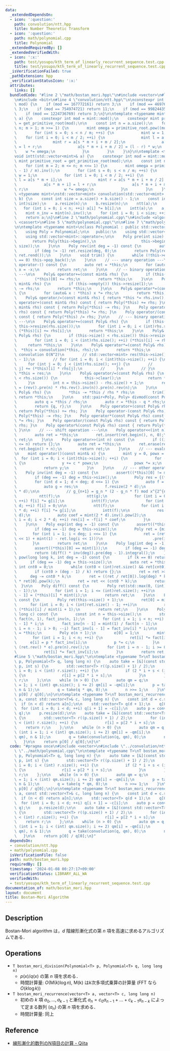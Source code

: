 ```yaml
---
data:
  _extendedDependsOn:
  - icon: ':question:'
    path: convolution/ntt.hpp
    title: Number Theoretic Transform
  - icon: ':question:'
    path: math/polynomial.cpp
    title: Polynomial
  _extendedRequiredBy: []
  _extendedVerifiedWith:
  - icon: ':x:'
    path: test/yosupo/kth_term_of_linearly_recurrent_sequence.test.cpp
    title: test/yosupo/kth_term_of_linearly_recurrent_sequence.test.cpp
  _isVerificationFailed: true
  _pathExtension: hpp
  _verificationStatusIcon: ':x:'
  attributes:
    links: []
  bundledCode: "#line 2 \"math/bostan_mori.hpp\"\n#include <vector>\n#line 2 \"convolution/ntt.hpp\"\
    \n#include <bit>\n#line 4 \"convolution/ntt.hpp\"\n\nconstexpr int get_primitive_root(int\
    \ mod) {\n    if (mod == 167772161) return 3;\n    if (mod == 469762049) return\
    \ 3;\n    if (mod == 754974721) return 11;\n    if (mod == 998244353) return 3;\n\
    \    if (mod == 1224736769) return 3;\n}\n\ntemplate <typename mint>\nvoid ntt(std::vector<mint>&\
    \ a) {\n    constexpr int mod = mint::mod();\n    constexpr mint primitive_root\
    \ = get_primitive_root(mod);\n\n    const int n = a.size();\n    for (int m =\
    \ n; m > 1; m >>= 1) {\n        mint omega = primitive_root.pow((mod - 1) / m);\n\
    \        for (int s = 0; s < n / m; ++s) {\n            mint w = 1;\n        \
    \    for (int i = 0; i < m / 2; ++i) {\n                mint l = a[s * m + i];\n\
    \                mint r = a[s * m + i + m / 2];\n                a[s * m + i]\
    \ = l + r;\n                a[s * m + i + m / 2] = (l - r) * w;\n            \
    \    w *= omega;\n            }\n        }\n    }\n}\n\ntemplate <typename mint>\n\
    void intt(std::vector<mint>& a) {\n    constexpr int mod = mint::mod();\n    constexpr\
    \ mint primitive_root = get_primitive_root(mod);\n\n    const int n = a.size();\n\
    \    for (int m = 2; m <= n; m <<= 1) {\n        mint omega = primitive_root.pow((mod\
    \ - 1) / m).inv();\n        for (int s = 0; s < n / m; ++s) {\n            mint\
    \ w = 1;\n            for (int i = 0; i < m / 2; ++i) {\n                mint\
    \ l = a[s * m + i];\n                mint r = a[s * m + i + m / 2] * w;\n    \
    \            a[s * m + i] = l + r;\n                a[s * m + i + m / 2] = l -\
    \ r;\n                w *= omega;\n            }\n        }\n    }\n}\n\ntemplate\
    \ <typename mint>\nstd::vector<mint> convolution(std::vector<mint> a, std::vector<mint>\
    \ b) {\n    const int size = a.size() + b.size() - 1;\n    const int n = std::bit_ceil((unsigned\
    \ int)size);\n    a.resize(n);\n    b.resize(n);\n    ntt(a);\n    ntt(b);\n \
    \   for (int i = 0; i < n; ++i) a[i] *= b[i];\n    intt(a);\n    a.resize(size);\n\
    \    mint n_inv = mint(n).inv();\n    for (int i = 0; i < size; ++i) a[i] *= n_inv;\n\
    \    return a;\n}\n#line 2 \"math/polynomial.cpp\"\n#include <algorithm>\n#include\
    \ <cassert>\n#line 5 \"math/polynomial.cpp\"\n\n#line 7 \"math/polynomial.cpp\"\
    \n\ntemplate <typename mint>\nclass Polynomial : public std::vector<mint> {\n\
    \    using Poly = Polynomial;\n\n   public:\n    using std::vector<mint>::vector;\n\
    \    using std::vector<mint>::operator=;\n\n    Poly pre(int size) const {\n \
    \       return Poly(this->begin(),\n                    this->begin() + std::min((int)this->size(),\
    \ size));\n    }\n\n    Poly rev(int deg = -1) const {\n        auto ret = *this;\n\
    \        if (deg != -1) ret.resize(deg, 0);\n        return Poly(ret.rbegin(),\
    \ ret.rend());\n    }\n\n    void trim() {\n        while (!this->empty() && this->back()\
    \ == 0) this->pop_back();\n    }\n\n    // --- unary operation ---\n\n    Poly&\
    \ operator-() const {\n        auto ret = *this;\n        for (auto& x : ret)\
    \ x = -x;\n        return ret;\n    }\n\n    // -- binary operation with scalar\
    \ ---\n\n    Poly& operator+=(const mint& rhs) {\n        if (this->empty()) this->resize(1);\n\
    \        (*this)[0] += rhs;\n        return *this;\n    }\n\n    Poly& operator-=(const\
    \ mint& rhs) {\n        if (this->empty()) this->resize(1);\n        (*this)[0]\
    \ -= rhs;\n        return *this;\n    }\n\n    Poly& operator*=(const mint& rhs)\
    \ {\n        for (auto& x : *this) x *= rhs;\n        return *this;\n    }\n\n\
    \    Poly& operator/=(const mint& rhs) { return *this *= rhs.inv(); }\n\n    Poly\
    \ operator+(const mint& rhs) const { return Poly(*this) += rhs; }\n    Poly operator-(const\
    \ mint& rhs) const { return Poly(*this) -= rhs; }\n    Poly operator*(const mint&\
    \ rhs) const { return Poly(*this) *= rhs; }\n    Poly operator/(const mint& rhs)\
    \ const { return Poly(*this) /= rhs; }\n\n    // --- binary operation with polynomial\
    \ ---\n\n    Poly& operator+=(const Poly& rhs) {\n        if (this->size() < rhs.size())\
    \ this->resize(rhs.size());\n        for (int i = 0; i < (int)rhs.size(); ++i)\
    \ (*this)[i] += rhs[i];\n        return *this;\n    }\n\n    Poly& operator-=(const\
    \ Poly& rhs) {\n        if (this->size() < rhs.size()) this->resize(rhs.size());\n\
    \        for (int i = 0; i < (int)rhs.size(); ++i) (*this)[i] -= rhs[i];\n   \
    \     return *this;\n    }\n\n    Poly& operator*=(const Poly& rhs) {\n      \
    \  *this = convolution(*this, rhs);\n        return *this;\n        // // naive\
    \ convolution O(N^2)\n        // std::vector<mint> res(this->size() + rhs.size()\
    \ - 1);\n        // for (int i = 0; i < (int)this->size(); ++i) {\n        //\
    \     for (int j = 0; j < (int)rhs.size(); ++j) {\n        //         res[i +\
    \ j] += (*this)[i] * rhs[j];\n        //     }\n        // }\n        // return\
    \ *this = res;\n    }\n\n    Poly& operator/=(const Poly& rhs) {\n        if (this->size()\
    \ < rhs.size()) {\n            this->clear();\n            return *this;\n   \
    \     }\n        int n = this->size() - rhs.size() + 1;\n        return *this\
    \ = (rev().pre(n) * rhs.rev().inv(n)).pre(n).rev(n);\n    }\n\n    Poly& operator%=(const\
    \ Poly& rhs) {\n        *this -= *this / rhs * rhs;\n        trim();\n       \
    \ return *this;\n    }\n\n    std::pair<Poly, Poly> divmod(const Poly& rhs) {\n\
    \        auto q = *this / rhs;\n        auto r = *this - q * rhs;\n        r.trim();\n\
    \        return {q, r};\n    }\n\n    Poly operator+(const Poly& rhs) const {\
    \ return Poly(*this) += rhs; }\n    Poly operator-(const Poly& rhs) const { return\
    \ Poly(*this) -= rhs; }\n    Poly operator*(const Poly& rhs) const { return Poly(*this)\
    \ *= rhs; }\n    Poly operator/(const Poly& rhs) const { return Poly(*this) /=\
    \ rhs; }\n    Poly operator%(const Poly& rhs) const { return Poly(*this) %= rhs;\
    \ }\n\n    // --- shift operation ---\n\n    Poly operator<<(int n) const {\n\
    \        auto ret = *this;\n        ret.insert(ret.begin(), n, 0);\n        return\
    \ ret;\n    }\n\n    Poly operator>>(int n) const {\n        if ((int)this->size()\
    \ <= n) return {};\n        auto ret = *this;\n        ret.erase(ret.begin(),\
    \ ret.begin() + n);\n        return ret;\n    }\n\n    // --- evaluation ---\n\
    \n    mint operator()(const mint& x) {\n        mint y = 0, powx = 1;\n      \
    \  for (int i = 0; i < (int)this->size(); ++i) {\n            for (auto c : *this)\
    \ {\n                y += c * powx;\n                powx *= x;\n            }\n\
    \            return y;\n        }\n    }\n\n    // --- other operations ---\n\n\
    \    Poly inv(int deg = -1) const {\n        assert((*this)[0] != mint(0));\n\
    \        if (deg == -1) deg = this->size();\n        Poly res = {(*this)[0].inv()};\n\
    \        for (int d = 1; d < deg; d <<= 1) {\n            auto f = pre(2 * d);\n\
    \            auto g = res;\n            f.resize(2 * d);\n            g.resize(2\
    \ * d);\n\n            // g_{n+1} = g_n * (2 - g_n * f) mod x^{2^{n+1}}\n\n  \
    \          ntt(f);\n            ntt(g);\n            for (int i = 0; i < 2 * d;\
    \ ++i) f[i] *= g[i];\n            intt(f);\n\n            for (int i = 0; i <\
    \ d; ++i) f[i] = 0;\n\n            ntt(f);\n            for (int i = 0; i < 2\
    \ * d; ++i) f[i] *= g[i];\n            intt(f);\n\n            res.resize(2 *\
    \ d);\n            auto coef = mint(2 * d).inv().pow(2);\n            for (int\
    \ i = d; i < 2 * d; ++i) res[i] = -f[i] * coef;\n        }\n        return res.pre(deg);\n\
    \    }\n\n    Poly exp(int deg = -1) const {\n        assert((*this)[0] == mint(0));\n\
    \        if (deg == -1) deg = this->size();\n        Poly ret = {mint(1)};\n \
    \       for (int i = 1; i < deg; i <<= 1) {\n            ret = (ret * (this->pre(i\
    \ << 1) + mint(1) - ret.log(i << 1)))\n                      .pre(i << 1);\n \
    \       }\n        return ret;\n    }\n\n    Poly log(int deg = -1) const {\n\
    \        assert((*this)[0] == mint(1));\n        if (deg == -1) deg = this->size();\n\
    \        return (diff() * inv(deg)).pre(deg - 1).integral();\n    }\n\n    Poly\
    \ pow(long long k, int deg = -1) const {\n        if (k == 0) return {1};\n  \
    \      if (deg == -1) deg = this->size();\n        auto ret = *this;\n       \
    \ int cnt0 = 0;\n        while (cnt0 < (int)ret.size() && ret[cnt0] == 0) ++cnt0;\n\
    \        if (cnt0 > (deg - 1) / k) return {};\n        ret = ret >> cnt0;\n  \
    \      deg -= cnt0 * k;\n        ret = ((ret / ret[0]).log(deg) * k).exp(deg)\
    \ * ret[0].pow(k);\n        ret = ret << (cnt0 * k);\n        return ret;\n  \
    \  }\n\n    Poly diff() const {\n        Poly ret(std::max(0, (int)this->size()\
    \ - 1));\n        for (int i = 1; i <= (int)ret.size(); ++i)\n            ret[i\
    \ - 1] = (*this)[i] * mint(i);\n        return ret;\n    }\n\n    Poly integral()\
    \ const {\n        Poly ret(this->size() + 1);\n        ret[0] = mint(0);\n  \
    \      for (int i = 0; i < (int)ret.size() - 1; ++i)\n            ret[i + 1] =\
    \ (*this)[i] / mint(i + 1);\n        return ret;\n    }\n\n    Poly taylor_shift(long\
    \ long c) const {\n        const int n = this->size();\n        std::vector<mint>\
    \ fact(n, 1), fact_inv(n, 1);\n        for (int i = 1; i < n; ++i) fact[i] = fact[i\
    \ - 1] * i;\n        fact_inv[n - 1] = mint(1) / fact[n - 1];\n        for (int\
    \ i = n - 1; i > 0; --i) fact_inv[i - 1] = fact_inv[i] * i;\n\n        auto ret\
    \ = *this;\n        Poly e(n + 1);\n        e[0] = 1;\n        mint p = c;\n \
    \       for (int i = 1; i < n; ++i) {\n            ret[i] *= fact[i];\n      \
    \      e[i] = p * fact_inv[i];\n            p *= c;\n        }\n        ret =\
    \ (ret.rev() * e).pre(n).rev();\n        for (int i = n - 1; i >= 0; --i) {\n\
    \            ret[i] *= fact_inv[i];\n        }\n        return ret;\n    }\n};\n\
    #line 5 \"math/bostan_mori.hpp\"\n\ntemplate <typename T>\nT bostan_mori_division(Polynomial<T>\
    \ p, Polynomial<T> q, long long n) {\n    auto take = [&](const std::vector<T>&\
    \ p, int s) {\n        std::vector<T> r((p.size() + 1) / 2);\n        for (int\
    \ i = 0; i < (int) r.size(); ++i) {\n            if (2 * i + s < (int) p.size())\
    \ {\n                r[i] = p[2 * i + s];\n            }\n        }\n        return\
    \ r;\n    };\n\n    while (n > 0) {\n        auto qm = q;\n        for (int i\
    \ = 1; i < (int) qm.size(); i += 2) qm[i] = -qm[i];\n        p = take(p * qm,\
    \ n & 1);\n        q = take(q * qm, 0);\n        n >>= 1;\n    }\n\n    return\
    \ p[0] / q[0];\n}\n\ntemplate <typename T>\nT bostan_mori_recurrence(const std::vector<T>&\
    \ a, const std::vector<T>& c, long long n) {\n    const int d = c.size();\n  \
    \  if (n < d) return a[n];\n\n    std::vector<T> q(d + 1);\n    q[0] = 1;\n  \
    \  for (int i = 0; i < d; ++i) q[i + 1] = -c[i];\n    auto p = convolution(a,\
    \ q);\n    p.resize(d);\n\n    auto take = [&](const std::vector<T>& p, int s)\
    \ {\n        std::vector<T> r((p.size() + 1) / 2);\n        for (int i = 0; i\
    \ < (int) r.size(); ++i) {\n            r[i] = p[2 * i + s];\n        }\n    \
    \    return r;\n    };\n\n    while (n > 0) {\n        auto qm = q;\n        for\
    \ (int i = 1; i < (int) qm.size(); i += 2) qm[i] = -qm[i];\n        p = take(convolution(p,\
    \ qm), n & 1);\n        q = take(convolution(q, qm), 0);\n        n >>= 1;\n \
    \   }\n\n    return p[0] / q[0];\n}\n"
  code: "#pragma once\n#include <vector>\n#include \"../convolution/ntt.hpp\"\n#include\
    \ \"../math/polynomial.cpp\"\n\ntemplate <typename T>\nT bostan_mori_division(Polynomial<T>\
    \ p, Polynomial<T> q, long long n) {\n    auto take = [&](const std::vector<T>&\
    \ p, int s) {\n        std::vector<T> r((p.size() + 1) / 2);\n        for (int\
    \ i = 0; i < (int) r.size(); ++i) {\n            if (2 * i + s < (int) p.size())\
    \ {\n                r[i] = p[2 * i + s];\n            }\n        }\n        return\
    \ r;\n    };\n\n    while (n > 0) {\n        auto qm = q;\n        for (int i\
    \ = 1; i < (int) qm.size(); i += 2) qm[i] = -qm[i];\n        p = take(p * qm,\
    \ n & 1);\n        q = take(q * qm, 0);\n        n >>= 1;\n    }\n\n    return\
    \ p[0] / q[0];\n}\n\ntemplate <typename T>\nT bostan_mori_recurrence(const std::vector<T>&\
    \ a, const std::vector<T>& c, long long n) {\n    const int d = c.size();\n  \
    \  if (n < d) return a[n];\n\n    std::vector<T> q(d + 1);\n    q[0] = 1;\n  \
    \  for (int i = 0; i < d; ++i) q[i + 1] = -c[i];\n    auto p = convolution(a,\
    \ q);\n    p.resize(d);\n\n    auto take = [&](const std::vector<T>& p, int s)\
    \ {\n        std::vector<T> r((p.size() + 1) / 2);\n        for (int i = 0; i\
    \ < (int) r.size(); ++i) {\n            r[i] = p[2 * i + s];\n        }\n    \
    \    return r;\n    };\n\n    while (n > 0) {\n        auto qm = q;\n        for\
    \ (int i = 1; i < (int) qm.size(); i += 2) qm[i] = -qm[i];\n        p = take(convolution(p,\
    \ qm), n & 1);\n        q = take(convolution(q, qm), 0);\n        n >>= 1;\n \
    \   }\n\n    return p[0] / q[0];\n}"
  dependsOn:
  - convolution/ntt.hpp
  - math/polynomial.cpp
  isVerificationFile: false
  path: math/bostan_mori.hpp
  requiredBy: []
  timestamp: '2024-01-08 00:27:17+09:00'
  verificationStatus: LIBRARY_ALL_WA
  verifiedWith:
  - test/yosupo/kth_term_of_linearly_recurrent_sequence.test.cpp
documentation_of: math/bostan_mori.hpp
layout: document
title: Bostan-Mori Algorithm
---
```


## Description

Bostan-Mori algorithm は，$d$ 階線形漸化式の第 $n$ 項を高速に求めるアルゴリズムである．

## Operations

- `T bostan_mori_division(Polynomial<T> p, Polynomial<T> q, long long n)`
    - $p(x)/q(x)$ の第 $n$ 項を求める．
    - 時間計算量: $O(\mathsf{M}(k) \log n)$, $\mathsf{M(k)}$ は$k$次多項式乗算の計算量 (FFT なら $O(k\log k)$)
- `T bostan_mori_recurrence(vector<T> a, vector<T> c, long long n)`
    - 初めの $k$ 項 $a_0, \dots, a_{k-1}$ と漸化式 $a_n = c_0 a_{n-1} + \dots + c_{k-1} a_{n-k}$ によって定まる数列 $(a_n)$ の第 $n$ 項を求める．
    - 時間計算量: 同上

## Reference

- [線形漸化的数列のN項目の計算 - Qiita](https://qiita.com/ryuhe1/items/da5acbcce4ac1911f47a)
